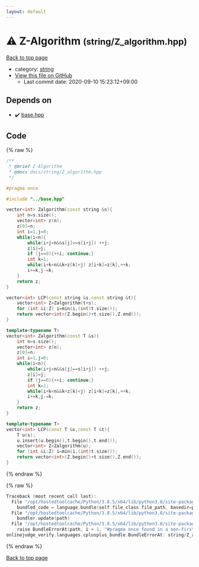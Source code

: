 ```yaml
---
layout: default
---
```


<!-- mathjax config similar to math.stackexchange -->
<script type="text/javascript" async
  src="https://cdnjs.cloudflare.com/ajax/libs/mathjax/2.7.5/MathJax.js?config=TeX-MML-AM_CHTML">
</script>
<script type="text/x-mathjax-config">
  MathJax.Hub.Config({
    TeX: { equationNumbers: { autoNumber: "AMS" }},
    tex2jax: {
      inlineMath: [ ['$','$'] ],
      processEscapes: true
    },
    "HTML-CSS": { matchFontHeight: false },
    displayAlign: "left",
    displayIndent: "2em"
  });
</script>

<script type="text/javascript" src="https://cdnjs.cloudflare.com/ajax/libs/jquery/3.4.1/jquery.min.js"></script>
<script src="https://cdn.jsdelivr.net/npm/jquery-balloon-js@1.1.2/jquery.balloon.min.js" integrity="sha256-ZEYs9VrgAeNuPvs15E39OsyOJaIkXEEt10fzxJ20+2I=" crossorigin="anonymous"></script>
<script type="text/javascript" src="../../assets/js/copy-button.js"></script>
<link rel="stylesheet" href="../../assets/css/copy-button.css" />


# :warning: Z-Algorithm <small>(string/Z_algorithm.hpp)</small>

<a href="../../index.html">Back to top page</a>

* category: <a href="../../index.html#b45cffe084dd3d20d928bee85e7b0f21">string</a>
* <a href="{{ site.github.repository_url }}/blob/master/string/Z_algorithm.hpp">View this file on GitHub</a>
    - Last commit date: 2020-09-10 15:23:12+09:00




## Depends on

* :heavy_check_mark: <a href="../base.hpp.html">base.hpp</a>


## Code

<a id="unbundled"></a>
{% raw %}
```cpp
/**
 * @brief Z-Algorithm
 * @docs docs/string/Z_algorithm.hpp
 */

#pragma once

#include "../base.hpp"

vector<int> Zalgorithm(const string &s){
    int n=s.size();
    vector<int> z(n);
    z[0]=n;
    int i=1,j=0;
    while(i<n){
        while(i+j<n&&s[j]==s[i+j]) ++j;
        z[i]=j;
        if (j==0){++i; continue;}
        int k=1;
        while(i+k<n&&k+z[k]<j) z[i+k]=z[k],++k;
        i+=k,j-=k;
    }
    return z;
}

vector<int> LCP(const string &s,const string &t){
    vector<int> Z=Zalgorithm(t+s);
    for (int &i:Z) i=min(i,(int)t.size());
    return vector<int>(Z.begin()+t.size(),Z.end());
}

template<typename T>
vector<int> Zalgorithm(const T &s){
    int n=s.size();
    vector<int> z(n);
    z[0]=n;
    int i=1,j=0;
    while(i<n){
        while(i+j<n&&s[j]==s[i+j]) ++j;
        z[i]=j;
        if (j==0){++i; continue;}
        int k=1;
        while(i+k<n&&k+z[k]<j) z[i+k]=z[k],++k;
        i+=k,j-=k;
    }
    return z;
}

template<typename T>
vector<int> LCP(const T &s,const T &t){
    T u(s);
    u.insert(u.begin(),t.begin(),t.end());
    vector<int> Z=Zalgorithm(u);
    for (int &i:Z) i=min(i,(int)t.size());
    return vector<int>(Z.begin()+t.size(),Z.end());
}
```
{% endraw %}

<a id="bundled"></a>
{% raw %}
```cpp
Traceback (most recent call last):
  File "/opt/hostedtoolcache/Python/3.8.5/x64/lib/python3.8/site-packages/onlinejudge_verify/docs.py", line 349, in write_contents
    bundled_code = language.bundle(self.file_class.file_path, basedir=pathlib.Path.cwd())
  File "/opt/hostedtoolcache/Python/3.8.5/x64/lib/python3.8/site-packages/onlinejudge_verify/languages/cplusplus.py", line 185, in bundle
    bundler.update(path)
  File "/opt/hostedtoolcache/Python/3.8.5/x64/lib/python3.8/site-packages/onlinejudge_verify/languages/cplusplus_bundle.py", line 310, in update
    raise BundleErrorAt(path, i + 1, "#pragma once found in a non-first line")
onlinejudge_verify.languages.cplusplus_bundle.BundleErrorAt: string/Z_algorithm.hpp: line 6: #pragma once found in a non-first line

```
{% endraw %}

<a href="../../index.html">Back to top page</a>

